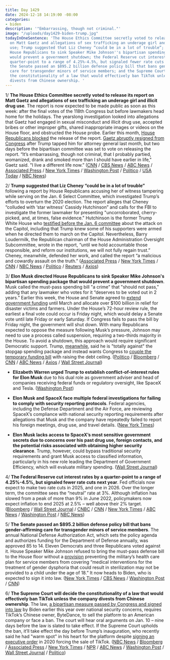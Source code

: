 ```yaml
---
title: Day 1429
date: 2024-12-18 14:19:00 -08:00
categories:
- biden
description: '"Embarrassing, though not criminal."'
image: "/uploads/day1429-biden-trump.jpg"
todayInOneSentence: 'The House Ethics Committee secretly voted to release its report
  on Matt Gaetz and allegations of sex trafficking an underage girl and illicit drug
  use; Trump suggested that Liz Cheney “could be in a lot of trouble”; Elon Musk directed
  House Republicans to sink Speaker Mike Johnson''s bipartisan spending package that
  would prevent a government shutdown; the Federal Reserve cut interest rates by a
  quarter-point to a range of 4.25%-4.5%, but signaled fewer rate cuts next year;
  the Senate passed an $895.2 billion defense policy bill that bans gender-affirming
  care for transgender minors of service members; and the Supreme Court will decide
  the constitutionality of a law that would effectively ban TikTok unless the company
  divests from Chinese ownership. '
---
```


1/ **The House Ethics Committee secretly voted to release its report on Matt Gaetz and allegations of sex trafficking an underage girl and illicit drug use**. The report is now expected to be made public as soon as this week: after the final votes of the 118th Congress but before lawmakers head home for the holidays. The yearslong investigation looked into allegations that Gaetz had engaged in sexual misconduct and illicit drug use, accepted bribes or other improper gifts, shared inappropriate images or videos on the House floor, and obstructed the House probe. Earlier this month, [House Republicans blocked](https://whatthefuckjusthappenedtoday.com/2024/12/05/day-1416/#6-the-house-republicans-blocked-the) the release of the report. [Gaetz abruptly resigned from Congress](https://whatthefuckjusthappenedtoday.com/2024/11/14/day-1395/#2-matt-gaetz-abruptly-resigned-from) after Trump tapped him for attorney general last month, but two days before the bipartisan committee was set to vote on releasing the report. “It’s embarrassing, though not criminal, that I probably partied, womanized, drank and smoked more than I should have earlier in life," Gaetz said. "I live a different life now.” ([CNN](https://www.cnn.com/2024/12/18/politics/matt-gaetz-ethics-report-committee/index.html) / [CBS News](https://www.cbsnews.com/news/matt-gaetz-ethics-report-house-ethics-vote/) / [ABC News](https://abcnews.go.com/US/house-ethics-committee-expected-release-gaetz-report-sources/story?id=116044985) / [Associated Press](https://apnews.com/article/matt-gaetz-ethics-report-house-committee-vote-4db3ee2d94dbcbfb6ed5e641d455d734) / [New York Times](https://www.nytimes.com/2024/12/18/us/politics/matt-gaetz-ethics-report-release.html) / [Washington Post](https://www.washingtonpost.com/politics/2024/12/18/matt-gaetz-report-house-ethics/) / [Politico](https://www.politico.com/news/2024/12/18/ethics-votes-release-matt-gaetz-report-00195090) / [USA Today](https://www.usatoday.com/story/news/politics/elections/2024/12/18/matt-gaetz-ethics-report-christmas/77066854007/) / [NBC News](https://www.nbcnews.com/politics/politics-news/house-ethics-committee-release-report-matt-gaetz-investigation-rcna184675))

2/ **Trump suggested that Liz Cheney “could be in a lot of trouble”** following a report by House Republicans accusing her of witness tampering while serving on the Jan. 6 Select Committee, which investigated Trump’s efforts to overturn the 2020 election. The report alleges that Cheney “colluded with ‘star witness’ Cassidy Hutchinson” and calls for the FBI to investigate the former lawmaker for presenting "uncorroborated, cherry-picked, and, at times, false evidence." Hutchinson is the former Trump White House who [testified before the Jan. 6 committee](https://whatthefuckjusthappenedtoday.com/2022/06/28/day-525/#1-trump-knew-some-of-his-supporters) about the attack on the Capitol, including that Trump knew some of his supporters were armed when he directed them to march on the Capitol. Nevertheless, Barry Loudermilk, the Republican chairman of the House Administration Oversight Subcommittee, wrote in the report, “until we hold accountable those responsible, and reform our institutions, we will not fully regain trust.” Cheney, meanwhile, defended her work, and called the report “a malicious and cowardly assault on the truth.” ([Associated Press](https://apnews.com/article/trump-cheney-capitol-attack-prosecution-0aaba7a8d011115410c544374dd0d57f) / [New York Times](https://www.nytimes.com/2024/12/17/us/politics/liz-cheney-jan-6-house-republicans.html) / [CNN](https://www.cnn.com/2024/12/18/politics/jan-6-house-gop-trump-liz-cheney/index.html) / [NBC News](https://www.nbcnews.com/politics/congress/house-republicans-say-liz-cheney-investigated-jan-6-committee-work-rcna184649) / [Politico](https://www.politico.com/live-updates/2024/12/18/congress/trump-jabs-at-cheney-00195030) / [Reuters](https://www.reuters.com/world/us/trump-pushes-fbi-probe-republican-liz-cheney-over-jan-6-panel-2024-12-18/) / [Axios](https://www.axios.com/2024/12/18/cheney-criminal-investigation-house-republicans-jan-6-report))

3/ **Elon Musk directed House Republicans to sink Speaker Mike Johnson's bipartisan spending package that would prevent a government shutdown**. Musk called the must-pass spending bill "a crime" that "should not pass," adding that any lawmaker who votes for it “deserves to be voted out in 2 years.”  Earlier this week, the House and Senate agreed to [extend government funding](https://whatthefuckjusthappenedtoday.com/2024/12/17/day-1428/#4-congress-reached-a-bipartisan-deal) until March and allocate over $100 billion in relief for disaster victims and farmers. Under the House’s 72-hour review rule, the earliest a final vote could occur is Friday night, which would delay a Senate vote until late Friday or early Saturday. If Congress fails to pass the bill by Friday night, the government will shut down. With many Republicans expected to oppose the measure following Musk’s pressure, Johnson may need to use a process called suspension, requiring a two-thirds majority in the House. To avoid a shutdown, this approach would require significant Democratic support. Trump, [meanwhile](https://www.axios.com/2024/12/18/fox-news-trump-johnson-spending-bill), said he is "totally against" the stopgap spending package and instead wants Congress to [couple the temporary funding bill](https://www.wsj.com/politics/elon-musk-spending-bill-opposition-93aba793?) with raising the debt ceiling. ([Politico](https://www.politico.com/live-updates/2024/12/18/congress/dems-prepare-for-spending-bailout-00195096) / [Bloomberg](https://www.bloomberg.com/news/articles/2024-12-17/us-government-funding-fight-previews-house-republican-turbulence) / [CNN](https://www.cnn.com/politics/live-news/trump-cabinet-transition-news-12-18-24/index.html) / [ABC News](https://abcnews.go.com/Politics/johnson-forward-stopgap-funding-bill-despite-elon-musk/story) / [Axios](https://www.axios.com/2024/12/18/elon-musk-government-shutdown-bill-doge) / [Wall Street Journal](https://www.wsj.com/politics/elon-musk-spending-bill-opposition-93aba793))

* **Elizabeth Warren urged Trump to establish conflict-of-interest rules for Elon Musk** due to his dual role as government adviser and head of companies receiving federal funds or regulatory oversight, like SpaceX and Tesla. ([Washington Post](https://www.washingtonpost.com/politics/2024/12/17/elizabeth-warren-trump-elon-musk-conflicts-interest/))

* **Elon Musk and SpaceX face multiple federal investigations for failing to comply with security reporting protocols**. Federal agencies, including the Defense Department and the Air Force, are reviewing SpaceX’s compliance with national security reporting requirements after allegations that Musk and the company have repeatedly failed to report his foreign meetings, drug use, and travel details. ([New York Times](https://www.nytimes.com/2024/12/17/technology/elon-musk-spacex-national-security-reporting.html))

* **Elon Musk lacks access to SpaceX’s most sensitive government secrets due to concerns over his past drug use, foreign contacts, and the potential risks associated with obtaining higher security clearance**. Trump, however, could bypass traditional security requirements and grant Musk access to classified information, particularly in his new role leading the Department of Government Efficiency, which will evaluate military spending. ([Wall Street Journal](https://www.wsj.com/tech/musk-spacex-security-clearance-secrets-b9774346))

4/ **The Federal Reserve cut interest rates by a quarter-point to a range of 4.25%-4.5%, but signaled fewer rate cuts next year**. Fed officials now expect to make two rate cuts in 2025, and one in 2026. Over the longer term, the committee sees the “neutral” rate at 3%. Although inflation has slowed from a peak of more than 9% in June 2022, policymakers now expect inflation to end 2025 at 2.5% – well above their 2% target. ([Bloomberg](https://www.bloomberg.com/news/articles/2024-12-18/fed-lowers-rates-by-quarter-point-signals-two-cuts-for-2025) / [Wall Street Journal](https://www.wsj.com/economy/central-banking/fed-cuts-interest-rates-again-but-officials-expect-fewer-reductions-in-2025-70562fac) / [CNBC](https://www.cnbc.com/2024/12/18/fed-rate-decision-december-2024-.html) / [CNN](https://www.cnn.com/business/live-news/federal-reserve-interest-rate-12-18-24/index.html) / [New York Times](https://www.nytimes.com/live/2024/12/18/business/fed-interest-rates) / [ABC News](https://abcnews.go.com/Business/fed-expected-cut-interest-rates-meeting-trump-takes/story?id=116862109) / [Washington Post](https://www.washingtonpost.com/business/2024/12/18/federal-reserve-inflation-rate-cut/) / [NBC News](https://www.nbcnews.com/business/economy/federal-reserve-interest-rate-cut-december-2024-much-economy-rcna184586))

5/ **The Senate passed an $895.2 billion defense policy bill that bans gender-affirming care for transgender minors of service members**. The annual National Defense Authorization Act, which sets the policy agenda and authorizes funding for the Department of Defense annually, was approved 85 to 14. Eleven Democrats and three Republicans voted against it. House Speaker Mike Johnson refused to bring the must-pass defense bill to the House floor without a [provision](https://whatthefuckjusthappenedtoday.com/2024/12/11/day-1422/#4-the-house-passed-an-895-2-billion) preventing the military’s health care plan for service members from covering “medical interventions for the treatment of gender dysphoria that could result in sterilization may not be provided to a child under the age of 18.” It now heads to Biden, who is expected to sign it into law. ([New York Times](https://www.nytimes.com/2024/12/18/us/politics/senate-defense-bill-transgender-care-minors.html) / [CBS News](https://www.cbsnews.com/news/senate-ndaa-defense-bill-gender-affirming-care/) / [Washington Post](https://www.washingtonpost.com/national-security/2024/12/18/senate-ndaa-pentagon-transgender-care/) / [CNN](https://www.cnn.com/2024/12/18/politics/ndaa-senate-transgender-provision-defense/index.html))

6/ **The Supreme Court will decide the constitutionality of a law that would effectively ban TikTok unless the company divests from Chinese ownership**. The law, [a bipartisan measure passed by Congress and signed into law](https://whatthefuckjusthappenedtoday.com/2024/04/24/day-1191/#2-biden-signed-legislation-forcing-t) by Biden earlier this year over national security concerns, requires TikTok’s Chinese owner, ByteDance, to sell the platform to an American company or face a ban. The court will hear oral arguments on Jan. 10 – nine days before the law is slated to take effect. If the Supreme Court upholds the ban, it’ll take effect the day before Trump’s inauguration, who recently said he had "warm spot" in his heart for the platform despite [signing an executive order](https://whatthefuckjusthappenedtoday.com/2020/08/07/day-1296/#3-trump-signed-a-pair-of-executive-o) in 2020 forcing the sale of TikTok. ([NBC News](https://www.nbcnews.com/politics/supreme-court/supreme-court-agrees-hear-tiktoks-challenge-law-ban-rcna184686) / [Bloomberg](https://www.bloomberg.com/news/articles/2024-12-18/supreme-court-will-hear-tiktok-challenge-to-us-ban) / [Associated Press](https://apnews.com/article/supreme-court-tiktok-china-us-ban-08d6fffdcd2dde5100fcdf8a452dd5cc) / [New York Times](https://www.nytimes.com/2024/12/18/us/politics/supreme-court-tiktok-ban.html) / [NPR](https://www.npr.org/2024/12/18/nx-s1-5233027/supreme-court-to-review-tiktok-ban) / [ABC News](https://abcnews.go.com/Politics/supreme-court-hear-arguments-tiktok-ban-jan-10/story?id=116909014) / [Washington Post](https://www.washingtonpost.com/politics/2024/12/18/supreme-court-tik-tok-ban-challenge/) / [Wall Street Journal](https://www.wsj.com/tech/supreme-court-to-consider-tiktok-ban-11ff7931) / [Politico](https://www.politico.com/news/2024/12/18/supreme-court-will-take-up-tiktoks-bid-to-avoid-u-s-ban-00195092))